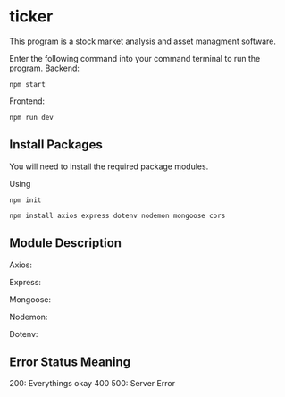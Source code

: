 # ticker

This program is a stock market analysis and asset managment software.

Enter the following command into your command terminal to run the program.
Backend:

    npm start

Frontend:

    npm run dev

## Install Packages

You will need to install the required package modules.

Using

    npm init

    npm install axios express dotenv nodemon mongoose cors

## Module Description

Axios:

Express:

Mongoose:

Nodemon:

Dotenv:

## Error Status Meaning

200: Everythings okay
400
500: Server Error
